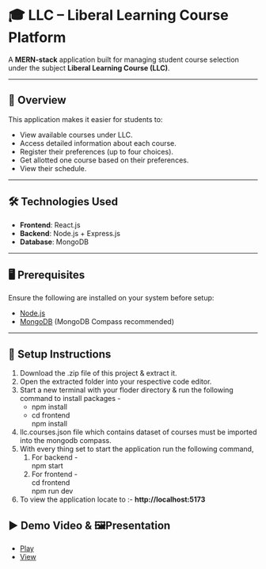 # 🎓 LLC – Liberal Learning Course Platform

A **MERN-stack** application built for managing student course selection under the subject **Liberal Learning Course (LLC)**.

---

## 📘 Overview

This application makes it easier for students to:
- View available courses under LLC.
- Access detailed information about each course.
- Register their preferences (up to four choices).
- Get allotted one course based on their preferences.
- View their schedule.

---

## 🛠️ Technologies Used

- **Frontend**: React.js  
- **Backend**: Node.js + Express.js  
- **Database**: MongoDB

---

## 🖥️ Prerequisites

Ensure the following are installed on your system before setup:
- [Node.js](https://nodejs.org/)
- [MongoDB](https://www.mongodb.com/) (MongoDB Compass recommended)

---

## 🚀 Setup Instructions
<ol>
  <li>Download the .zip file of this project & extract it.</li>
  <li>Open the extracted folder into your respective code editor.</li>
  <li>Start a new terminal with your floder directory & run the following command to install packages -
    <ul>
      <li>npm install</li>
      <li>cd frontend <br> npm install</li>
    </ul>
  </li>
  <li>llc.courses.json file which contains dataset of courses must be imported into the mongodb compass.</li>
  <li>With every thing set to start the application run the following command,
    <ol>
      <li>For backend -</li>
      npm start
      <li>For frontend -</li>
      cd frontend <br>
      npm run dev
    </ol>
  </li>
  <li>To view the application locate to :- <b> http://localhost:5173 </b> </li>
</ol>

## ▶️ Demo Video & 🖼️Presentation

- [Play](https://drive.google.com/file/d/1UxfohYdgaz3bnWZahbJnjhnpYzE8mp3Y/view?usp=sharing)
- [View](https://www.mongodb.com/)

